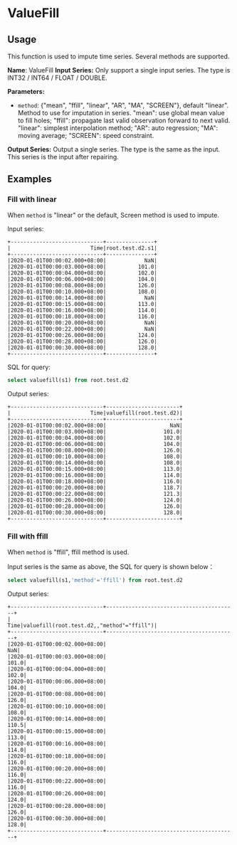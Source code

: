 # ValueFill

## Usage
This function is used to impute time series. Several methods are supported.

**Name**: ValueFill
**Input Series:** Only support a single input series. The type is INT32 / INT64 / FLOAT / DOUBLE.

**Parameters:**

+ `method`: {"mean", "ffill", "linear", "AR", "MA", "SCREEN"}, default "linear". 
Method to use for imputation in series. "mean": use global mean value to fill holes; "ffill": propagate last valid observation forward to next valid. "linear": simplest interpolation method; "AR": auto regression; "MA": moving average; "SCREEN": speed constraint.

**Output Series:** Output a single series. The type is the same as the input. This series is the input after repairing.

## Examples

### Fill with linear

When `method` is "linear" or the default, Screen method is used to impute. 

Input series:

```
+-----------------------------+---------------+
|                         Time|root.test.d2.s1|
+-----------------------------+---------------+
|2020-01-01T00:00:02.000+08:00|            NaN|
|2020-01-01T00:00:03.000+08:00|          101.0|
|2020-01-01T00:00:04.000+08:00|          102.0|
|2020-01-01T00:00:06.000+08:00|          104.0|
|2020-01-01T00:00:08.000+08:00|          126.0|
|2020-01-01T00:00:10.000+08:00|          108.0|
|2020-01-01T00:00:14.000+08:00|            NaN|
|2020-01-01T00:00:15.000+08:00|          113.0|
|2020-01-01T00:00:16.000+08:00|          114.0|
|2020-01-01T00:00:18.000+08:00|          116.0|
|2020-01-01T00:00:20.000+08:00|            NaN|
|2020-01-01T00:00:22.000+08:00|            NaN|
|2020-01-01T00:00:26.000+08:00|          124.0|
|2020-01-01T00:00:28.000+08:00|          126.0|
|2020-01-01T00:00:30.000+08:00|          128.0|
+-----------------------------+---------------+
```

SQL for query:

```sql
select valuefill(s1) from root.test.d2
```

Output series:



```
+-----------------------------+-----------------------+
|                         Time|valuefill(root.test.d2)|
+-----------------------------+-----------------------+
|2020-01-01T00:00:02.000+08:00|                    NaN|
|2020-01-01T00:00:03.000+08:00|                  101.0|
|2020-01-01T00:00:04.000+08:00|                  102.0|
|2020-01-01T00:00:06.000+08:00|                  104.0|
|2020-01-01T00:00:08.000+08:00|                  126.0|
|2020-01-01T00:00:10.000+08:00|                  108.0|
|2020-01-01T00:00:14.000+08:00|                  108.0|
|2020-01-01T00:00:15.000+08:00|                  113.0|
|2020-01-01T00:00:16.000+08:00|                  114.0|
|2020-01-01T00:00:18.000+08:00|                  116.0|
|2020-01-01T00:00:20.000+08:00|                  118.7|
|2020-01-01T00:00:22.000+08:00|                  121.3|
|2020-01-01T00:00:26.000+08:00|                  124.0|
|2020-01-01T00:00:28.000+08:00|                  126.0|
|2020-01-01T00:00:30.000+08:00|                  128.0|
+-----------------------------+-----------------------+
```

### Fill with ffill

When `method` is "ffill", ffill method is used.

Input series is the same as above, the SQL for query is shown below：

```sql
select valuefill(s1,'method'='ffill') from root.test.d2
```

Output series:

```
+-----------------------------+-----------------------------------------+
|                         Time|valuefill(root.test.d2,,"method"="ffill")|
+-----------------------------+-----------------------------------------+
|2020-01-01T00:00:02.000+08:00|                                      NaN|
|2020-01-01T00:00:03.000+08:00|                                    101.0|
|2020-01-01T00:00:04.000+08:00|                                    102.0|
|2020-01-01T00:00:06.000+08:00|                                    104.0|
|2020-01-01T00:00:08.000+08:00|                                    126.0|
|2020-01-01T00:00:10.000+08:00|                                    108.0|
|2020-01-01T00:00:14.000+08:00|                                    110.5|
|2020-01-01T00:00:15.000+08:00|                                    113.0|
|2020-01-01T00:00:16.000+08:00|                                    114.0|
|2020-01-01T00:00:18.000+08:00|                                    116.0|
|2020-01-01T00:00:20.000+08:00|                                    116.0|
|2020-01-01T00:00:22.000+08:00|                                    116.0|
|2020-01-01T00:00:26.000+08:00|                                    124.0|
|2020-01-01T00:00:28.000+08:00|                                    126.0|
|2020-01-01T00:00:30.000+08:00|                                    128.0|
+-----------------------------+-----------------------------------------+
```

### 
